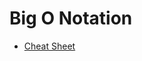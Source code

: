 # Big O Notation

- [Cheat Sheet](https://cooervo.github.io/Algorithms-DataStructures-BigONotation/big-O-notation.html)
